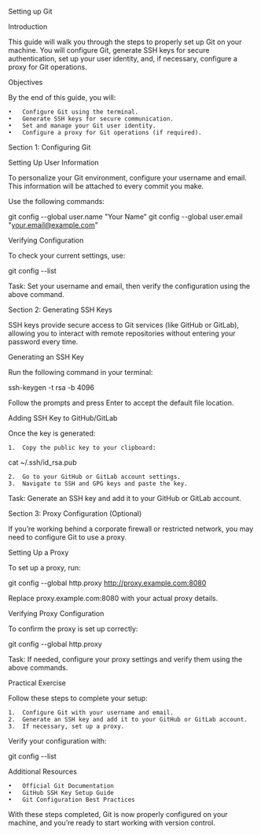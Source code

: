 Setting up Git

Introduction

This guide will walk you through the steps to properly set up Git on your machine. You will configure Git, generate SSH keys for secure authentication, set up your user identity, and, if necessary, configure a proxy for Git operations.

Objectives

By the end of this guide, you will:

	•	Configure Git using the terminal.
	•	Generate SSH keys for secure communication.
	•	Set and manage your Git user identity.
	•	Configure a proxy for Git operations (if required).

Section 1: Configuring Git

Setting Up User Information

To personalize your Git environment, configure your username and email. This information will be attached to every commit you make.

Use the following commands:

git config --global user.name "Your Name"
git config --global user.email "your.email@example.com"

Verifying Configuration

To check your current settings, use:

git config --list

Task: Set your username and email, then verify the configuration using the above command.

Section 2: Generating SSH Keys

SSH keys provide secure access to Git services (like GitHub or GitLab), allowing you to interact with remote repositories without entering your password every time.

Generating an SSH Key

Run the following command in your terminal:

ssh-keygen -t rsa -b 4096

Follow the prompts and press Enter to accept the default file location.

Adding SSH Key to GitHub/GitLab

Once the key is generated:

	1.	Copy the public key to your clipboard:

cat ~/.ssh/id_rsa.pub


	2.	Go to your GitHub or GitLab account settings.
	3.	Navigate to SSH and GPG keys and paste the key.

Task: Generate an SSH key and add it to your GitHub or GitLab account.

Section 3: Proxy Configuration (Optional)

If you’re working behind a corporate firewall or restricted network, you may need to configure Git to use a proxy.

Setting Up a Proxy

To set up a proxy, run:

git config --global http.proxy http://proxy.example.com:8080

Replace proxy.example.com:8080 with your actual proxy details.

Verifying Proxy Configuration

To confirm the proxy is set up correctly:

git config --global http.proxy

Task: If needed, configure your proxy settings and verify them using the above commands.

Practical Exercise

Follow these steps to complete your setup:

	1.	Configure Git with your username and email.
	2.	Generate an SSH key and add it to your GitHub or GitLab account.
	3.	If necessary, set up a proxy.

Verify your configuration with:

git config --list

Additional Resources

	•	Official Git Documentation
	•	GitHub SSH Key Setup Guide
	•	Git Configuration Best Practices

With these steps completed, Git is now properly configured on your machine, and you’re ready to start working with version control.